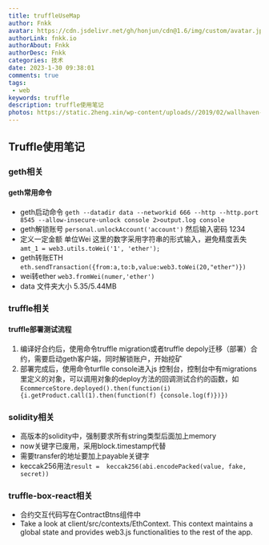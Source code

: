 ```yaml
---
title: truffleUseMap
author: Fnkk
avatar: https://cdn.jsdelivr.net/gh/honjun/cdn@1.6/img/custom/avatar.jpg
authorLink: fnkk.io
authorAbout: Fnkk
authorDesc: Fnkk
categories: 技术
date: 2023-1-30 09:38:01
comments: true
tags: 
 - web
keywords: truffle
description: truffle使用笔记
photos: https://static.2heng.xin/wp-content/uploads//2019/02/wallhaven-672007-1-1024x576.png
---
```

## Truffle使用笔记

### geth相关
#### geth常用命令
- geth启动命令 
    `geth --datadir data --networkid 666 --http --http.port 8545 --allow-insecure-unlock console 2>output.log console`
- geth解锁账号 
    `personal.unlockAccount('account')` 然后输入密码 1234
- 定义一定金额 单位Wei 
这里的数字采用字符串的形式输入，避免精度丢失
    `amt_1 = web3.utils.toWei('1', 'ether');`
- geth转账ETH
    `eth.sendTransaction({from:a,to:b,value:web3.toWei(20,"ether")})`
- wei转ether
    `web3.fromWei(numer,'ether')`
- data 文件夹大小 5.35/5.44MB

### truffle相关
#### truffle部署测试流程
1. 编译好合约后，使用命令truffle migration或者truffle depoly迁移（部署）合约，需要启动geth客户端，同时解锁账户，开始挖矿
2. 部署完成后，使用命令turflle console进入js 控制台，控制台中有migrations里定义的对象，可以调用对象的deploy方法的回调测试合约的函数，如
`EcommerceStore.deployed().then(function(i) {i.getProduct.call(1).then(function(f) {console.log(f)})})`

### solidity相关
- 高版本的solidity中，强制要求所有string类型后面加上memory
- now关键字已废用，采用block.timestamp代替
- 需要transfer的地址要加上payable关键字
-  keccak256用法`result =  keccak256(abi.encodePacked(value, fake, secret))`


### truffle-box-react相关
- 合约交互代码写在ContractBtns组件中
- Take a look at client/src/contexts/EthContext. This context maintains a global state and provides web3.js functionalities to the rest of the app.
